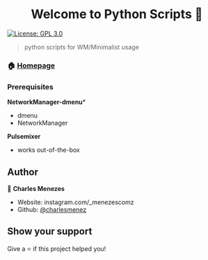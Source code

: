 <h1 align="center">Welcome to Python Scripts 👋</h1>
<p>
  <a href="#" target="_blank">
    <img alt="License: GPL 3.0" src="https://img.shields.io/badge/License-GPL 3.0-yellow.svg" />
  </a>
</p>

> python scripts for WM/Minimalist usage

### 🏠 [Homepage](https://github.com/charlesmenez/PythonScript)

### Prerequisites

**NetworkManager-dmenu***
- dmenu
- NetworkManager

**Pulsemixer**
- works out-of-the-box
## Author

👤 **Charles Menezes**

* Website: instagram.com/_menezescomz
* Github: [@charlesmenez](https://github.com/charlesmenez)

## Show your support

Give a ⭐️ if this project helped you!


